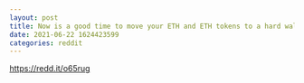 ```yaml
--- 
layout: post 
title: Now is a good time to move your ETH and ETH tokens to a hard wallet 
date: 2021-06-22 1624423599 
categories: reddit 
--- 
```

https://redd.it/o65rug